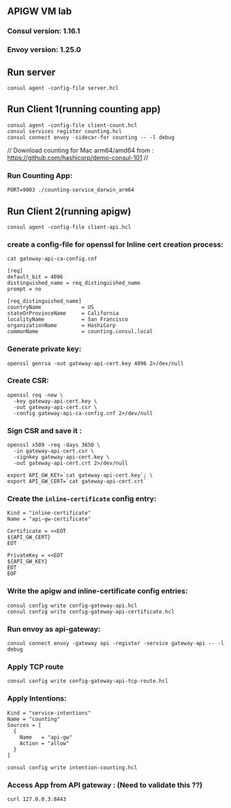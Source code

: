 ## APIGW VM lab
### Consul version: 1.16.1
### Envoy version: 1.25.0

## Run server 
`consul agent -config-file server.hcl`

## Run Client 1(running counting app)
```
consul agent -config-file client-count.hcl
consul services register counting.hcl
consul connect envoy -sidecar-for counting -- -l debug
```
// 
Download counting for Mac arm64/amd64 from :
https://github.com/hashicorp/demo-consul-101
//

### Run Counting App:
`PORT=9003 ./counting-service_darwin_arm64`


## Run Client 2(running apigw)
`consul agent -config-file client-api.hcl`

### create a config-file for openssl for Inline cert creation process:
`cat gateway-api-ca-config.cnf`
```
[req]
default_bit = 4096
distinguished_name = req_distinguished_name
prompt = no

[req_distinguished_name]
countryName             = US
stateOrProvinceName     = California
localityName            = San Francisco
organizationName        = HashiCorp
commonName              = counting.consul.local
```

### Generate private key:
`openssl genrsa -out gateway-api-cert.key 4096 2>/dev/null`

### Create CSR:
```
openssl req -new \
  -key gateway-api-cert.key \
  -out gateway-api-cert.csr \
  -config gateway-api-ca-config.cnf 2>/dev/null
```

### Sign CSR and save it :
```
openssl x509 -req -days 3650 \
  -in gateway-api-cert.csr \
  -signkey gateway-api-cert.key \
  -out gateway-api-cert.crt 2>/dev/null

export API_GW_KEY=`cat gateway-api-cert.key`; \
export API_GW_CERT=`cat gateway-api-cert.crt`
```

### Create the `inline-certificate` config entry:
```
Kind = "inline-certificate"
Name = "api-gw-certificate"

Certificate = <<EOT
${API_GW_CERT}
EOT

PrivateKey = <<EOT
${API_GW_KEY}
EOT
EOF
```

### Write the apigw and inline-certificate config entries:
```
consul config write config-gateway-api.hcl
consul config write config-gateway-api-certificate.hcl

```

### Run envoy as api-gateway:
`consul connect envoy -gateway api -register -service gateway-api -- -l debug`

### Apply TCP route
`consul config write config-gateway-api-tcp-route.hcl`

### Apply Intentions:
```
Kind = "service-intentions"
Name = "counting"
Sources = [
  {
    Name   = "api-gw"
    Action = "allow"
  }
]
```

`consul config write intention-counting.hcl `

### Access App from API gateway : (Need to validate this ??)
`curl 127.0.0.3:8443`

